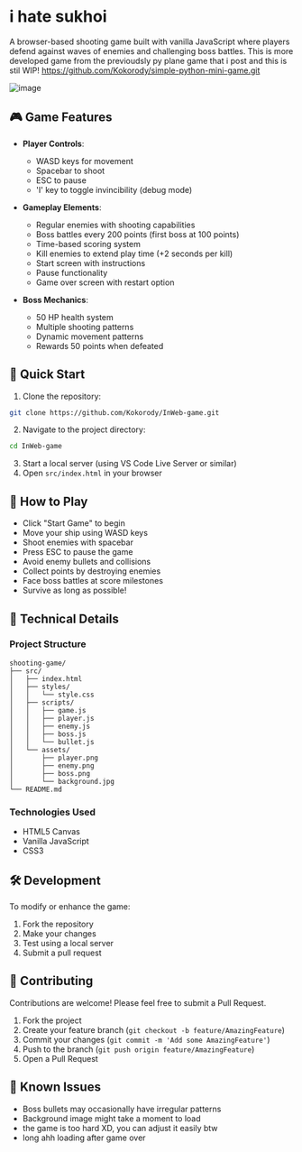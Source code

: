 # i hate sukhoi

A browser-based shooting game built with vanilla JavaScript where players defend against waves of enemies and challenging boss battles. This is more developed game from the previoudsly py plane game that i post and this is stil WIP! https://github.com/Kokorody/simple-python-mini-game.git

![image](https://github.com/user-attachments/assets/b1b4cbf2-9fb9-4192-8038-1325b8a62882)


## 🎮 Game Features

- **Player Controls**:
  - WASD keys for movement
  - Spacebar to shoot
  - ESC to pause
  - 'I' key to toggle invincibility (debug mode)

- **Gameplay Elements**:
  - Regular enemies with shooting capabilities
  - Boss battles every 200 points (first boss at 100 points)
  - Time-based scoring system
  - Kill enemies to extend play time (+2 seconds per kill)
  - Start screen with instructions
  - Pause functionality
  - Game over screen with restart option

- **Boss Mechanics**:
  - 50 HP health system
  - Multiple shooting patterns
  - Dynamic movement patterns
  - Rewards 50 points when defeated

## 🚀 Quick Start

1. Clone the repository:
```bash
git clone https://github.com/Kokorody/InWeb-game.git
```

2. Navigate to the project directory:
```bash
cd InWeb-game
```

3. Start a local server (using VS Code Live Server or similar)
4. Open `src/index.html` in your browser

## 🎯 How to Play

- Click "Start Game" to begin
- Move your ship using WASD keys
- Shoot enemies with spacebar
- Press ESC to pause the game
- Avoid enemy bullets and collisions
- Collect points by destroying enemies
- Face boss battles at score milestones
- Survive as long as possible!

## 🔧 Technical Details

### Project Structure
```
shooting-game/
├── src/
│   ├── index.html
│   ├── styles/
│   │   └── style.css
│   ├── scripts/
│   │   ├── game.js
│   │   ├── player.js
│   │   ├── enemy.js
│   │   ├── boss.js
│   │   └── bullet.js
│   └── assets/
│       ├── player.png
│       ├── enemy.png
│       ├── boss.png
│       └── background.jpg
└── README.md
```

### Technologies Used
- HTML5 Canvas
- Vanilla JavaScript
- CSS3

## 🛠️ Development

To modify or enhance the game:

1. Fork the repository
2. Make your changes
3. Test using a local server
4. Submit a pull request


## 🤝 Contributing

Contributions are welcome! Please feel free to submit a Pull Request.

1. Fork the project
2. Create your feature branch (`git checkout -b feature/AmazingFeature`)
3. Commit your changes (`git commit -m 'Add some AmazingFeature'`)
4. Push to the branch (`git push origin feature/AmazingFeature`)
5. Open a Pull Request

## 🐛 Known Issues

- Boss bullets may occasionally have irregular patterns
- Background image might take a moment to load
- the game is too hard XD, you can adjust it easily btw
- long ahh loading after game over

